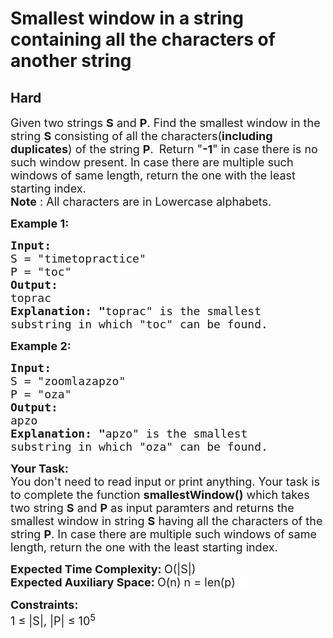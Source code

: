 # Smallest window in a string containing all the characters of another string
## Hard
<div class="problems_problem_content__Xm_eO"><p><span style="font-size: 18px;">Given two strings <strong>S</strong> and <strong>P</strong>. Find the smallest window in the string&nbsp;<strong>S</strong> consisting of all the characters(<strong>including duplicates</strong>) of the string&nbsp;<strong>P</strong>.&nbsp;</span>&nbsp;<span style="font-size: 18px;">Return "<strong>-1</strong>" in case there is no such window present.&nbsp;In case there are multiple such windows of same length, return the one with the least starting index.<br><strong>Note</strong> : All characters are in Lowercase alphabets.&nbsp;</span></p>
<p><span style="font-size: 18px;"><strong>Example 1:</strong></span></p>
<pre><span style="font-size: 18px;"><strong>Input:
</strong>S = "timetopractice"
P = "toc"
<strong>Output: 
</strong>toprac<strong>
Explanation: "</strong>toprac" is the smallest
substring in which "toc" can be found.</span>
</pre>
<p><span style="font-size: 18px;"><strong>Example 2:</strong></span></p>
<pre><span style="font-size: 18px;"><strong>Input:
</strong>S = "zoomlazapzo"
P = "oza"
<strong>Output: 
</strong>apzo<strong>
Explanation: </strong><strong>"</strong>apzo" is the smallest 
substring in which "oza" can be found.</span></pre>
<p><span style="font-size: 18px;"><strong>Your Task:</strong><br>You don't need to read input or print anything. Your task is to complete the function <strong>smallestWindow()</strong> which takes two string <strong>S</strong> and <strong>P</strong> as input paramters&nbsp;and returns the smallest window in string <strong>S</strong> having all the characters of the string <strong>P</strong>. In case there are multiple such windows of same length, return the one with the least starting index.&nbsp;</span></p>
<p><span style="font-size: 18px;"><strong>Expected Time Complexity: </strong>O(|S|)<br><strong>Expected Auxiliary Space: </strong>O(n) n = len(p) <span style="color: rgb(255, 255, 255); font-family: sofia-pro; --darkreader-inline-color: #e8e6e3;" data-darkreader-inline-color=""><span style="background-color: rgb(255, 255, 255); --darkreader-inline-bgcolor: #181a1b;" data-darkreader-inline-bgcolor="">O</span></span></span></p>
<p><del class="diffmod" style="box-sizing: inherit; background-color: rgb(251, 182, 194); color: rgb(85, 85, 85); font-family: sofia-pro; font-size: 14px; --darkreader-inline-bgcolor: #5c0514; --darkreader-inline-color: #b2aca2;" data-darkreader-inline-bgcolor="" data-darkreader-inline-color=""></del><ins class="diffmod" style="box-sizing: inherit; text-decoration-line: none; background-color: rgb(212, 252, 188); color: rgba(0, 0, 0, 0.87); font-family: sofia-pro; font-size: 14px; --darkreader-inline-bgcolor: #315904; --darkreader-inline-color: rgba(232, 230, 227, 0.87);" data-darkreader-inline-bgcolor="" data-darkreader-inline-color=""></ins></p>
<p><span style="font-size: 18px;"><strong>Constraints:&nbsp;</strong><br>1 ≤ |S|, |P| ≤ 10<sup>5</sup></span></p></div>